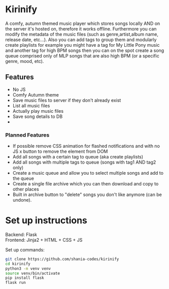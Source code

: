 # Kirinify
A comfy, autumn themed music player which stores songs locally AND on the server it's hosted on, therefore it works offline. Furthermore you can modify the metadata of the music files (such as genre,artist,album name, release date, etc...). Also you can add tags to group them and modularly create playlists for example you might have a tag for My Little Pony music and another tag for high BPM songs then you can on the spot create a song queue comprised only of MLP songs that are also high BPM (or a specific genre, mood, etc).

## Features
- No JS  
- Comfy Autumn theme  
- Save music files to server if they don't already exist  
- List all music files  
- Actually play music files  
- Save song details to DB  
- 


### Planned Features
- If possible remove CSS animation for flashed notifications and with no JS x button to remove the element from DOM
- Add all songs with a certain tag to queue (aka create playlists)  
- Add all songs with multiple tags to queue (songs with tag1 AND tag2 only)  
- Create a music queue and allow you to select multiple songs and add to the queue  
- Create a single file archive which you can then download and copy to other places  
- Built in archive button to "delete" songs you don't like anymore (can be undone).  

<!--
- Modify metadata of those files (to change genre and other song details)  
- Be able to compress songs to lower quality versions  
- Built in A B testing to see if you can actually tell the difference between compressed and non compressed versions  
- Support streaming from cloud services and other websites (for example: youtube, onedrive, dropbox etc...)
-->


# Set up instructions
Backend: Flask  
Frontend: Jinja2 + HTML + CSS + JS  
<!-- Desktop: PySide6 -->

Set up commands:
```sh
git clone https://github.com/shania-codes/kirinify  
cd kirinify  
python3 -m venv venv  
source venv/bin/activate  
pip install flask  
flask run  
```
